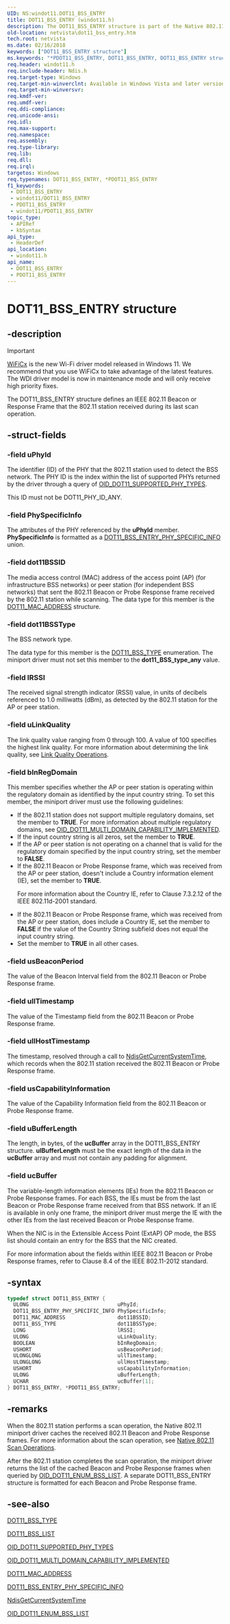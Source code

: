 ```yaml
---
UID: NS:windot11.DOT11_BSS_ENTRY
title: DOT11_BSS_ENTRY (windot11.h)
description: The DOT11_BSS_ENTRY structure is part of the Native 802.11 Wireless LAN interface, which is deprecated for Windows 10 and later.
old-location: netvista\dot11_bss_entry.htm
tech.root: netvista
ms.date: 02/16/2018
keywords: ["DOT11_BSS_ENTRY structure"]
ms.keywords: "*PDOT11_BSS_ENTRY, DOT11_BSS_ENTRY, DOT11_BSS_ENTRY structure [Network Drivers Starting with Windows Vista], Native_802.11_data_types_f884f12d-d267-4ae3-b632-6c318b515880.xml, PDOT11_BSS_ENTRY, PDOT11_BSS_ENTRY structure pointer [Network Drivers Starting with Windows Vista], netvista.dot11_bss_entry, windot11/DOT11_BSS_ENTRY, windot11/PDOT11_BSS_ENTRY"
req.header: windot11.h
req.include-header: Ndis.h
req.target-type: Windows
req.target-min-winverclnt: Available in Windows Vista and later versions of the Windows operating   systems.
req.target-min-winversvr: 
req.kmdf-ver: 
req.umdf-ver: 
req.ddi-compliance: 
req.unicode-ansi: 
req.idl: 
req.max-support: 
req.namespace: 
req.assembly: 
req.type-library: 
req.lib: 
req.dll: 
req.irql: 
targetos: Windows
req.typenames: DOT11_BSS_ENTRY, *PDOT11_BSS_ENTRY
f1_keywords:
 - DOT11_BSS_ENTRY
 - windot11/DOT11_BSS_ENTRY
 - PDOT11_BSS_ENTRY
 - windot11/PDOT11_BSS_ENTRY
topic_type:
 - APIRef
 - kbSyntax
api_type:
 - HeaderDef
api_location:
 - windot11.h
api_name:
 - DOT11_BSS_ENTRY
 - PDOT11_BSS_ENTRY
---
```


# DOT11_BSS_ENTRY structure


## -description

> [!Important]
> [WiFiCx](/windows-hardware/drivers/netcx/wifi-wdf-class-extension-wificx) is the new Wi-Fi driver model released in Windows 11. We recommend that you use WiFiCx to take advantage of the latest features. The WDI driver model is now in maintenance mode and will only receive high priority fixes.

The DOT11_BSS_ENTRY structure defines an IEEE 802.11 Beacon or Response Frame that the 802.11 station
  received during its last scan operation.

## -struct-fields

### -field uPhyId

The identifier (ID) of the PHY that the 802.11 station used to detect the BSS network. The PHY ID
     is the index within the list of supported PHYs returned by the driver through a query of
     <a href="/windows-hardware/drivers/network/oid-dot11-supported-phy-types">OID_DOT11_SUPPORTED_PHY_TYPES</a>.


This ID must not be DOT11_PHY_ID_ANY.

### -field PhySpecificInfo

The attributes of the PHY referenced by the
     <b>uPhyId</b> member.
     <b>PhySpecificInfo</b> is formatted as a
     <a href="..\windot11\ns-windot11-dot11_bss_entry_phy_specific_info.md">
     DOT11_BSS_ENTRY_PHY_SPECIFIC_INFO</a> union.

### -field dot11BSSID

The media access control (MAC) address of the access point (AP) (for infrastructure BSS networks)
     or peer station (for independent BSS networks) that sent the 802.11 Beacon or Probe Response frame
     received by the 802.11 station while scanning. The data type for this member is the
     <a href="..\windot11\ns-windot11-_dot11_mac_address.md">DOT11_MAC_ADDRESS</a> structure.

### -field dot11BSSType

The BSS network type.


The data type for this member is the
     <a href="..\wlantypes\ne-wlantypes-_dot11_bss_type.md">DOT11_BSS_TYPE</a> enumeration. The miniport
     driver must not set this member to the
     <b>dot11_BSS_type_any</b> value.

### -field lRSSI

The received signal strength indicator (RSSI) value, in units of decibels referenced to 1.0
     milliwatts (dBm), as detected by the 802.11 station for the AP or peer station.

### -field uLinkQuality

The link quality value ranging from 0 through 100. A value of 100 specifies the highest link
     quality. For more information about determining the link quality, see
     <a href="/windows-hardware/drivers/network/link-quality-operations">Link Quality Operations</a>.

### -field bInRegDomain

This member specifies whether the AP or peer station is operating within the regulatory domain as
     identified by the input country string. To set this member, the miniport driver must use the following
     guidelines:


<ul>
<li>
If the 802.11 station does not support multiple regulatory domains, set the member to <b>TRUE</b>. For
       more information about multiple regulatory domains, see
       <a href="/previous-versions/ms893670(v=msdn.10)">
       OID_DOT11_MULTI_DOMAIN_CAPABILITY_IMPLEMENTED</a>.

</li>
<li>
If the input country string is all zeros, set the member to <b>TRUE</b>.

</li>
<li>
If the AP or peer station is not operating on a channel that is valid for the regulatory domain
       specified by the input country string, set the member to <b>FALSE</b>.

</li>
<li>
If the 802.11 Beacon or Probe Response frame, which was received from the AP or peer station,
       doesn't include a Country information element (IE), set the member to <b>TRUE</b>.

For more information about the Country IE, refer to Clause 7.3.2.12 of the IEEE 802.11d-2001
       standard.

</li>
<li>
If the 802.11 Beacon or Probe Response frame, which was received from the AP or peer station, does
       include a Country IE, set the member to <b>FALSE</b> if the value of the Country String subfield does not
       equal the input country string.

</li>
<li>
Set the member to <b>TRUE</b> in all other cases.

</li>
</ul>

### -field usBeaconPeriod

The value of the Beacon Interval field from the 802.11 Beacon or Probe Response frame.

### -field ullTimestamp

The value of the Timestamp field from the 802.11 Beacon or Probe Response frame.

### -field ullHostTimestamp

The timestamp, resolved through a call to
     <a href="..\ndis\nf-ndis-ndisgetcurrentsystemtime.md">NdisGetCurrentSystemTime</a>, which
     records when the 802.11 station received the 802.11 Beacon or Probe Response frame.

### -field usCapabilityInformation

The value of the Capability Information field from the 802.11 Beacon or Probe Response
     frame.

### -field uBufferLength

The length, in bytes, of the
     <b>ucBuffer</b> array in the DOT11_BSS_ENTRY structure.
     <b>ulBufferLength</b> must be the exact length of the data in the
     <b>ucBuffer</b> array and must not contain any padding for alignment.

### -field ucBuffer

The variable-length information elements (IEs) from the 802.11 Beacon or Probe Response frames.
     For each BSS, the IEs must be from the last Beacon or Probe Response frame received from that BSS
     network. If an IE is available in only one frame, the miniport driver must merge the IE with the other
     IEs from the last received Beacon or Probe Response frame.


When the NIC is in the Extensible Access Point (ExtAP) OP mode, the BSS list should contain an entry
     for the BSS that the NIC created.

For more information about the fields within IEEE 802.11 Beacon or Probe Response frames, refer to
     Clause 8.4 of the IEEE 802.11-2012 standard.

## -syntax

```cpp
typedef struct DOT11_BSS_ENTRY {
  ULONG                             uPhyId;
  DOT11_BSS_ENTRY_PHY_SPECIFIC_INFO PhySpecificInfo;
  DOT11_MAC_ADDRESS                 dot11BSSID;
  DOT11_BSS_TYPE                    dot11BSSType;
  LONG                              lRSSI;
  ULONG                             uLinkQuality;
  BOOLEAN                           bInRegDomain;
  USHORT                            usBeaconPeriod;
  ULONGLONG                         ullTimestamp;
  ULONGLONG                         ullHostTimestamp;
  USHORT                            usCapabilityInformation;
  ULONG                             uBufferLength;
  UCHAR                             ucBuffer[1];
} DOT11_BSS_ENTRY, *PDOT11_BSS_ENTRY;
```

## -remarks

When the 802.11 station performs a scan operation, the Native 802.11 miniport driver caches the
    received 802.11 Beacon and Probe Response frames. For more information about the scan operation, see
    <a href="/windows-hardware/drivers/network/native-802-11-scan-operations">Native 802.11 Scan
    Operations</a>.

After the 802.11 station completes the scan operation, the miniport driver returns the list of the
    cached Beacon and Probe Response frames when queried by
    <a href="/windows-hardware/drivers/network/oid-dot11-enum-bss-list">OID_DOT11_ENUM_BSS_LIST</a>. A separate
    DOT11_BSS_ENTRY structure is formatted for each Beacon and Probe Response frame.

## -see-also

<a href="..\wlantypes\ne-wlantypes-_dot11_bss_type.md">DOT11_BSS_TYPE</a>



<a href="..\wlclient\ns-wlclient-_dot11_bss_list.md">DOT11_BSS_LIST</a>



<a href="/windows-hardware/drivers/network/oid-dot11-supported-phy-types">OID_DOT11_SUPPORTED_PHY_TYPES</a>



<a href="/previous-versions/ms893670(v=msdn.10)">
   OID_DOT11_MULTI_DOMAIN_CAPABILITY_IMPLEMENTED</a>



<a href="..\windot11\ns-windot11-_dot11_mac_address.md">DOT11_MAC_ADDRESS</a>



<a href="..\windot11\ns-windot11-dot11_bss_entry_phy_specific_info.md">
   DOT11_BSS_ENTRY_PHY_SPECIFIC_INFO</a>



<a href="..\ndis\nf-ndis-ndisgetcurrentsystemtime.md">NdisGetCurrentSystemTime</a>



<a href="/windows-hardware/drivers/network/oid-dot11-enum-bss-list">OID_DOT11_ENUM_BSS_LIST</a>

